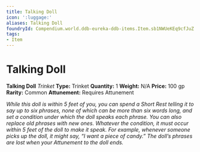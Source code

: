 ```yaml
---
title: Talking Doll
icon: ':luggage:'
aliases: Talking Doll
foundryId: Compendium.world.ddb-eureka-ddb-items.Item.sb1NWUeKEq9cfJuZ
tags:
- Item
---
```


# Talking Doll

**Talking Doll**
_Trinket_
**Type:** Trinket
**Quantity:** 1
**Weight:** N/A
**Price:** 100 gp
**Rarity:** Common
**Attunement:** Requires Attunement

*While this doll is within 5 feet of you, you can spend a Short Rest telling it to say up to six phrases, none of which can be more than six words long, and set a condition under which the doll speaks each phrase. You can also replace old phrases with new ones. Whatever the condition, it must occur within 5 feet of the doll to make it speak. For example, whenever someone picks up the doll, it might say, “I want a piece of candy.” The doll’s phrases are lost when your Attunement to the doll ends.*